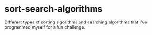 # sort-search-algorithms
Different types of sorting algorithms and searching algorithms that I've programmed myself for a fun challenge.
